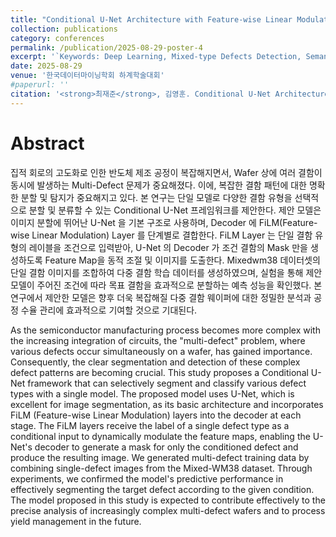 ```yaml
---
title: "Conditional U-Net Architecture with Feature-wise Linear Modulation for Wafer Defect Segmentation and Classification"
collection: publications
category: conferences
permalink: /publication/2025-08-29-poster-4
excerpt: '`Keywords: Deep Learning, Mixed-type Defects Detection, Semantic Segmentation, U-Net, Feature-wise Linear Modulation (FiLM)`'
date: 2025-08-29
venue: '한국데이터마이닝학회 하계학술대회'
#paperurl: ''
citation: '<strong>최재준</strong>, 김영훈. Conditional U-Net Architecture with Feature-wise Linear Modulation for Wafer Defect Segmentation and Classification. 한국데이터마이닝학회 하계학술대회, 2025.'
---
```


# Abstract
집적 회로의 고도화로 인한 반도체 제조 공정이 복잡해지면서, Wafer 상에 여러 결함이 동시에 발생하는 Multi-Defect 문제가 중요해졌다. 이에, 복잡한 결함 패턴에 대한 명확한 분할 및 탐지가 중요해지고 있다. 본 연구는 단일 모델로 다양한 결함 유형을 선택적으로 분할 및 분류할 수 있는 Conditional U-Net 프레임워크를 제안한다. 제안 모델은 이미지 분할에 뛰어난 U-Net 을 기본 구조로 사용하며, Decoder 에 FiLM(Feature-wise Linear Modulation) Layer 를 단계별로 결합한다. FiLM Layer 는 단일 결함 유형의 레이블을 조건으로 입력받아, U-Net 의 Decoder 가 조건 결함의 Mask 만을 생성하도록 Feature Map을 동적 조절 및 이미지를 도출한다. Mixedwm38 데이터셋의 단일 결함 이미지를 조합하여 다중 결함 학습 데이터를 생성하였으며, 실험을 통해 제안 모델이 주어진 조건에 따라 목표 결함을 효과적으로 분할하는 예측 성능을 확인했다. 본 연구에서 제안한 모델은 향후 더욱 복잡해질 다중 결함 웨이퍼에 대한 정밀한 분석과 공정 수율 관리에 효과적으로 기여할 것으로 기대된다.   <br/>


As the semiconductor manufacturing process becomes more complex with the increasing integration of circuits, the "multi-defect" problem, where various defects occur simultaneously on a wafer, has gained importance. Consequently, the clear segmentation and detection of these complex defect patterns are becoming crucial. This study proposes a Conditional U-Net framework that can selectively segment and classify various defect types with a single model. The proposed model uses U-Net, which is excellent for image segmentation, as its basic architecture and incorporates FiLM (Feature-wise Linear Modulation) layers into the decoder at each stage. The FiLM layers receive the label of a single defect type as a conditional input to dynamically modulate the feature maps, enabling the U-Net's decoder to generate a mask for only the conditioned defect and produce the resulting image. We generated multi-defect training data by combining single-defect images from the Mixed-WM38 dataset. Through experiments, we confirmed the model's predictive performance in effectively segmenting the target defect according to the given condition. The model proposed in this study is expected to contribute effectively to the precise analysis of increasingly complex multi-defect wafers and to process yield management in the future.

<br/>


